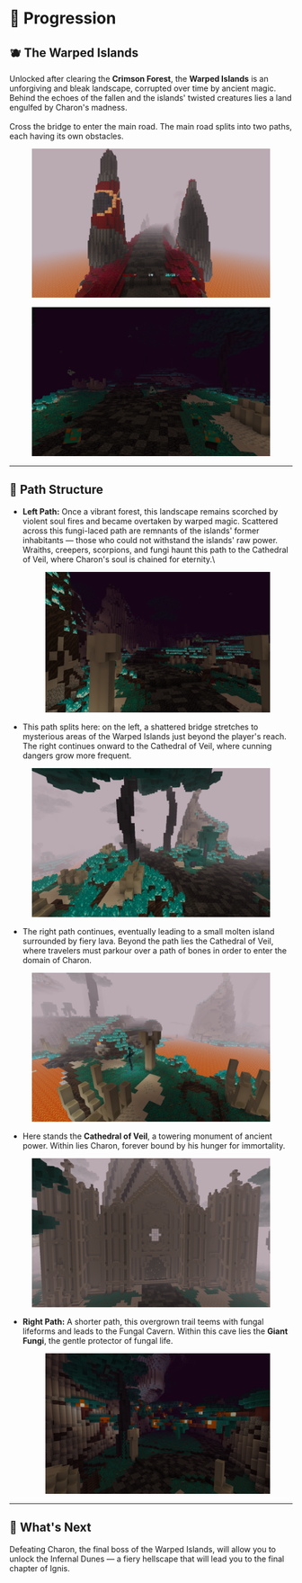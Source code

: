 # 📶 Progression

## :blueberries: **The Warped Islands** <a href="#the-crimson-forest" id="the-crimson-forest"></a>

Unlocked after clearing the **Crimson Forest**, the **Warped Islands** is an unforgiving and bleak landscape, corrupted over time by ancient magic. Behind the echoes of the fallen and the islands' twisted creatures lies a land engulfed by Charon's madness.\
\
Cross the bridge to enter the main road. The main road splits into two paths, each having its own obstacles.

<figure><img src="../../../.gitbook/assets/warpedbridge.png" alt=""><figcaption></figcaption></figure>

<figure><img src="../../../.gitbook/assets/warpedmainpath.png" alt=""><figcaption></figcaption></figure>

***

## **🧭 Path Structure**

*   **Left Path:** Once a vibrant forest, this landscape remains scorched by violent soul fires and became overtaken by warped magic. Scattered across this fungi-laced path are remnants of the islands' former inhabitants — those who could not withstand the islands' raw power. Wraiths, creepers, scorpions, and fungi haunt this path to the Cathedral of Veil, where Charon's soul is chained for eternity.\


    <figure><img src="../../../.gitbook/assets/warpedleftpath.png" alt=""><figcaption></figcaption></figure>
* This path splits here: on the left, a shattered bridge stretches to mysterious areas of the Warped Islands just beyond the player's reach. The right continues onward to the Cathedral of Veil, where cunning dangers grow more frequent.

<figure><img src="../../../.gitbook/assets/warpedleftpath2.png" alt=""><figcaption></figcaption></figure>

* The right path continues, eventually leading to a small molten island surrounded by fiery lava. Beyond the path lies the Cathedral of Veil, where travelers must parkour over a path of bones in order to enter the domain of Charon. &#x20;

<figure><img src="../../../.gitbook/assets/warpedleftpath3.png" alt=""><figcaption></figcaption></figure>

* Here stands the **Cathedral of Veil**, a towering monument of ancient power. Within lies Charon, forever bound by his hunger for immortality.

<figure><img src="../../../.gitbook/assets/cathedralofveil.png" alt=""><figcaption></figcaption></figure>

*   **Right Path:** A shorter path, this overgrown trail teems with fungal lifeforms and leads to the Fungal Cavern. Within this cave lies the **Giant Fungi**, the gentle protector of fungal life.



    <figure><img src="../../../.gitbook/assets/warpedrightpath.png" alt=""><figcaption></figcaption></figure>



***

## 🚪 What's Next <a href="#whats-next" id="whats-next"></a>

Defeating Charon, the final boss of the Warped Islands, will allow you to unlock the Infernal Dunes — a fiery hellscape that will lead you to the final chapter of Ignis.
